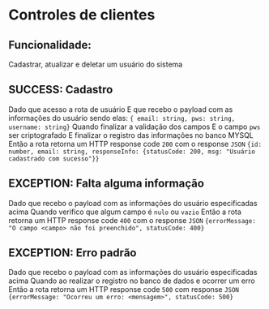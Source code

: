 # Controles de clientes

## Funcionalidade:
Cadastrar, atualizar e deletar um usuário do sistema

## SUCCESS: Cadastro
Dado que acesso a rota de usuário
E que recebo o payload com as informações do usuário sendo elas:
  `{ email: string, pws: string, username: string}`
Quando finalizar a validação dos campos
E o campo `pws` ser criptografado
E finalizar o registro das informações no banco MYSQL
Então a rota retorna um HTTP response code `200` com o response `JSON` 
  `{id: number, email: string, responseInfo: {statusCode: 200, msg: "Usuário cadastrado com sucesso"}}`

## EXCEPTION: Falta alguma informação
Dado que recebo o payload com as informações do usuário especificadas acima
Quando verifico que algum campo é `nulo` ou `vazio`
Então a rota retorna um HTTP response code `400` com o response `JSON`
  `{errorMessage: "O campo <campo> não foi preenchido", statusCode: 400}`

## EXCEPTION: Erro padrão
Dado que recebo o payload com as informações do usuário especificadas acima
Quando ao realizar o registro no banco de dados e ocorrer um erro
Então a rota retorna um HTTP response code `500` com response `JSON`
  `{errorMessage: "Ocorreu um erro: <mensagem>", statusCode: 500}`